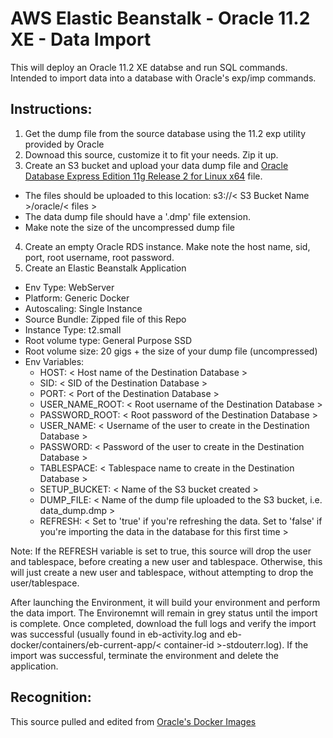 # AWS Elastic Beanstalk - Oracle 11.2 XE - Data Import

This will deploy an Oracle 11.2 XE databse and run SQL commands. Intended to import data into a database with Oracle's exp/imp commands.


## Instructions:
1) Get the dump file from the source database using the 11.2 exp utility provided by Oracle
2) Downoad this source, customize it to fit your needs. Zip it up.
3) Create an S3 bucket and upload your data dump file and [ 
Oracle Database Express Edition 11g Release 2 for Linux x64](http://www.oracle.com/technetwork/database/database-technologies/express-edition/downloads/index.html) file.
  - The files should be uploaded to this location: s3://< S3 Bucket Name >/oracle/< files >
  - The data dump file should have a '.dmp' file extension.
  - Make note the size of the uncompressed dump file 
4) Create an empty Oracle RDS instance. Make note the host name, sid, port, root username, root password. 
5) Create an Elastic Beanstalk Application 
  - Env Type: WebServer
  - Platform: Generic Docker
  - Autoscaling: Single Instance
  - Source Bundle: Zipped file of this Repo
  - Instance Type: t2.small
  - Root volume type: General Purpose SSD 
  - Root volume size: 20 gigs + the size of your dump file (uncompressed)
  - Env Variables:
    - HOST: < Host name of the Destination Database >
    - SID: < SID of the Destination Database >
    - PORT: < Port of the Destination Database >
    - USER_NAME_ROOT: < Root username of the Destination Database >
    - PASSWORD_ROOT: < Root password of the Destination Database >
    - USER_NAME: < Username of the user to create in the Destination Database >
    - PASSWORD: < Password of the user to create in the Destination Database >
    - TABLESPACE: < Tablespace name to create in the Destination Database >
    - SETUP_BUCKET: < Name of the S3 bucket created >
    - DUMP_FILE: < Name of the dump file uploaded to the S3 bucket, i.e. data_dump.dmp >
    - REFRESH: < Set to 'true' if you're refreshing the data. Set to 'false' if you're importing the data in the database for this first time >

  Note: If the REFRESH variable is set to true, this source will drop the user and tablespace, before creating a new user and tablespace. Otherwise, this will just create a new user and tablespace, without attempting to drop the user/tablespace.

  After launching the Environment, it will build your environment and perform the data import. The Environemnt will remain in grey status until the import is complete. Once completed, download the full logs and verify the import was successful (usually found in eb-activity.log and eb-docker/containers/eb-current-app/< container-id >-stdouterr.log). If the import was successful, terminate the environment and delete the application.



## Recognition:
This source pulled and edited from [Oracle's Docker Images](https://github.com/oracle/docker-images/tree/master/OracleDatabase/dockerfiles/11.2.0.2)


